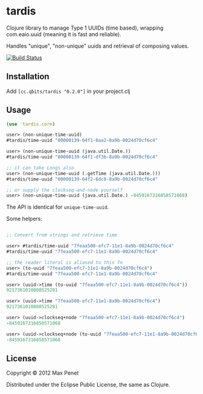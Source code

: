 # tardis

Clojure library to manage Type 1 UUIDs (time based), wrapping
com.eaio.uuid (meaning it is fast and reliable).

Handles "unique", "non-unique" uuids and retrieval of composing values.

[![Build Status](https://secure.travis-ci.org/mpenet/tardis.png?branch=master)](http://travis-ci.org/mpenet/tardis)

## Installation

Add `[cc.qbits/tardis "0.2.0"]` in your project.clj

## Usage

```clojure
(use 'tardis.core)

user> (non-unique-time-uuid)
#tardis/time-uuid "00000139-64f1-0aa2-8a9b-0024d70cf6c4"

user> (non-unique-time-uuid (java.util.Date.))
#tardis/time-uuid "00000139-64f1-df3b-8a9b-0024d70cf6c4"

;; it can take Longs also
user> (non-unique-time-uuid (.getTime (java.util.Date.)))
#tardis/time-uuid "00000139-64f2-6dc8-8a9b-0024d70cf6c4"

;; or supply the clockseq-and-node yourself
user> (non-unique-time-uuid (java.util.Date.) -8459167316858571068)

```

The API is identical for `unique-time-uuid`.

Some helpers:

```clojure

;; Convert from strings and retrieve time

user> #tardis/time-uuid "7feaa500-efc7-11e1-8a9b-0024d70cf6c4"
#tardis/time-uuid "7feaa500-efc7-11e1-8a9b-0024d70cf6c4"

;; the reader literal is aliased to this fn
user> (to-uuid "7feaa500-efc7-11e1-8a9b-0024d70cf6c4")
#tardis/time-uuid "7feaa500-efc7-11e1-8a9b-0024d70cf6c4"

user> (uuid->time (to-uuid "7feaa500-efc7-11e1-8a9b-0024d70cf6c4"))
9217361010808525281

user> (uuid->time "7feaa500-efc7-11e1-8a9b-0024d70cf6c4")
9217361010808525281

user> (uuid->clockseq+node "7feaa500-efc7-11e1-8a9b-0024d70cf6c4")
-8459167316858571068

user> (uuid->clockseq+node (to-uuid "7feaa500-efc7-11e1-8a9b-0024d70cf6c4"))
-8459167316858571068

```

## License

Copyright © 2012 Max Penet

Distributed under the Eclipse Public License, the same as Clojure.
